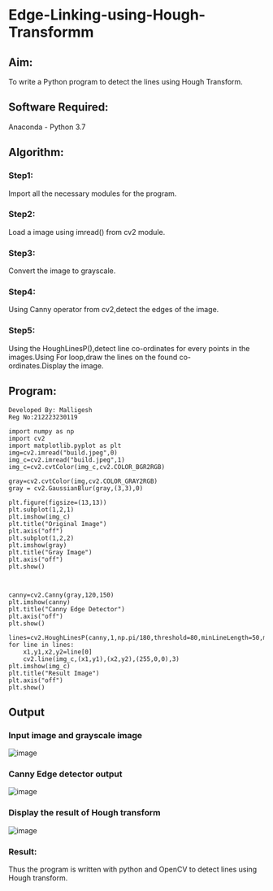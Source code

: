 # Edge-Linking-using-Hough-Transformm
## Aim:
To write a Python program to detect the lines using Hough Transform.

## Software Required:
Anaconda - Python 3.7

## Algorithm:
### Step1:

Import all the necessary modules for the program.
### Step2:

Load a image using imread() from cv2 module.
### Step3:

Convert the image to grayscale.
### Step4:

Using Canny operator from cv2,detect the edges of the image.
### Step5:

Using the HoughLinesP(),detect line co-ordinates for every points in the images.Using For loop,draw the lines on the found co-ordinates.Display the image.

## Program:
```
Developed By: Malligesh
Reg No:212223230119
```
```
import numpy as np
import cv2
import matplotlib.pyplot as plt
img=cv2.imread("build.jpeg",0)
img_c=cv2.imread("build.jpeg",1)
img_c=cv2.cvtColor(img_c,cv2.COLOR_BGR2RGB)

gray=cv2.cvtColor(img,cv2.COLOR_GRAY2RGB)
gray = cv2.GaussianBlur(gray,(3,3),0)

plt.figure(figsize=(13,13))
plt.subplot(1,2,1)
plt.imshow(img_c)
plt.title("Original Image")
plt.axis("off")
plt.subplot(1,2,2)
plt.imshow(gray)
plt.title("Gray Image")
plt.axis("off")
plt.show()



canny=cv2.Canny(gray,120,150)
plt.imshow(canny)
plt.title("Canny Edge Detector")
plt.axis("off")
plt.show()

lines=cv2.HoughLinesP(canny,1,np.pi/180,threshold=80,minLineLength=50,maxLineGap=250)
for line in lines:
    x1,y1,x2,y2=line[0]
    cv2.line(img_c,(x1,y1),(x2,y2),(255,0,0),3)
plt.imshow(img_c)
plt.title("Result Image")
plt.axis("off")
plt.show()

```
## Output


### Input image and grayscale image
![image](https://github.com/Ramsai1234/Edge-Linking-using-Hough-Transformm/assets/94269989/4e25ea8d-a761-44c0-b44f-d0ea523d0eb1)


### Canny Edge detector output
![image](https://github.com/Ramsai1234/Edge-Linking-using-Hough-Transformm/assets/94269989/bcb4f6f6-9fdc-4fda-8de0-58013538c232)

### Display the result of Hough transform

![image](https://github.com/Ramsai1234/Edge-Linking-using-Hough-Transformm/assets/94269989/27903228-30c6-4d63-a212-620266ee84c1)

### Result:
Thus the program is written with python and OpenCV to detect lines using Hough transform.
